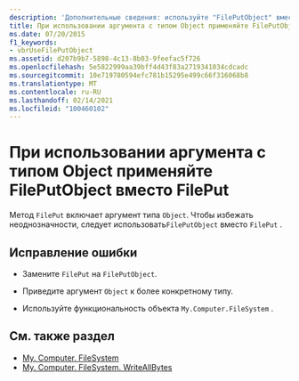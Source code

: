 ```yaml
---
description: 'Дополнительные сведения: используйте "FilePutObject" вместо "FilePut" при использовании аргумента типа "Object"'
title: При использовании аргумента с типом Object применяйте FilePutObject вместо FilePut
ms.date: 07/20/2015
f1_keywords:
- vbrUseFilePutObject
ms.assetid: d207b9b7-5898-4c13-8b03-9feefac5f726
ms.openlocfilehash: 5e5822999aa39bff4d43f83a2719341034cdcadc
ms.sourcegitcommit: 10e719780594efc781b15295e499c66f316068b8
ms.translationtype: MT
ms.contentlocale: ru-RU
ms.lasthandoff: 02/14/2021
ms.locfileid: "100460102"
---
```

# <a name="use-fileputobject-instead-of-fileput-when-using-argument-of-type-object"></a>При использовании аргумента с типом Object применяйте FilePutObject вместо FilePut

Метод `FilePut` включает аргумент типа `Object`. Чтобы избежать неоднозначности, следует использовать`FilePutObject` вместо `FilePut` .  
  
## <a name="to-correct-this-error"></a>Исправление ошибки  
  
- Замените `FilePut` на `FilePutObject`.  
  
- Приведите аргумент `Object` к более конкретному типу.  
  
- Используйте функциональность объекта `My.Computer.FileSystem` .  
  
## <a name="see-also"></a>См. также раздел

- [My. Computer. FileSystem](xref:Microsoft.VisualBasic.FileIO.FileSystem)
- [My. Computer. FileSystem. WriteAllBytes](xref:Microsoft.VisualBasic.MyServices.FileSystemProxy.WriteAllBytes%2A)
